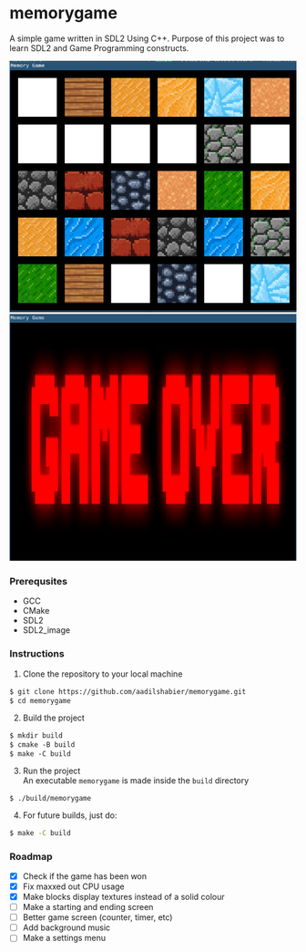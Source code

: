 # memorygame
A simple game written in SDL2 Using C++. Purpose of this project was to learn SDL2 and Game Programming constructs.

![Picture of gameplay](docs/shot1.jpg)
![Picture of end screen](docs/shot2.png)

### Prerequsites
* GCC
* CMake
* SDL2
* SDL2_image

### Instructions
1. Clone the repository to your local machine
```shell
$ git clone https://github.com/aadilshabier/memorygame.git
$ cd memorygame
```
2. Build the project
```shell
$ mkdir build
$ cmake -B build
$ make -C build
```
3. Run the project  
An executable `memorygame` is made inside the `build` directory
```shell
$ ./build/memorygame
```
4. For future builds, just do:
```sh
$ make -C build
```

### Roadmap
- [x] Check if the game has been won
- [x] Fix maxxed out CPU usage
- [x] Make blocks display textures instead of a solid colour
- [ ] Make a starting and ending screen
- [ ] Better game screen (counter, timer, etc)
- [ ] Add background music
- [ ] Make a settings menu
